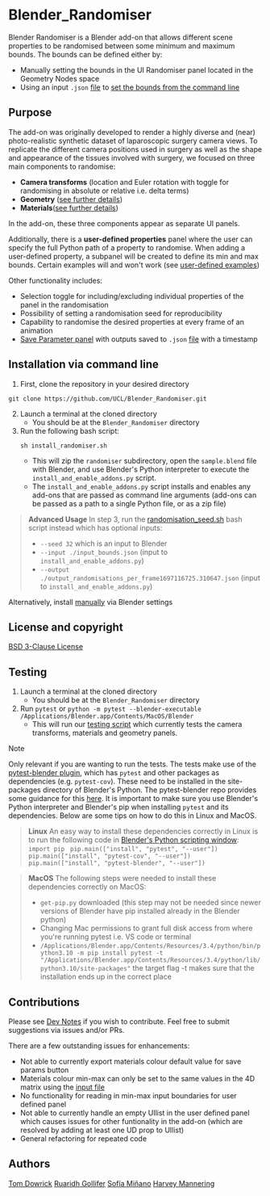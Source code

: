 # Blender_Randomiser


Blender Randomiser is a Blender add-on that allows different scene properties to be randomised between some minimum and maximum bounds. The bounds can be defined either by:
 - Manually setting the bounds in the UI Randomiser panel located in the Geometry Nodes space
 - Using an input `.json` [file](/input_bounds.json) to [set the bounds from the command line](/docs/input_output.md)

## Purpose

The add-on was originally developed to render a highly diverse and (near) photo-realistic synthetic dataset of laparoscopic surgery camera views. To replicate the different camera positions used in surgery as well as the shape and appearance of the tissues involved with surgery, we focused on three main components to randomise:
 - **Camera transforms** (location and Euler rotation with toggle for randomising in absolute or relative i.e. delta terms)
 - **Geometry** ([see further details](/docs/Materials_geometry_panel.md))
 - **Materials**([see further details](/docs/Materials_geometry_panel.md))

In the add-on, these three components appear as separate UI panels.

 Additionally, there is a **user-defined properties** panel where the user can specify the full Python path of a property to randomise.  When adding a user-defined property, a subpanel will be created to define its min and max bounds. Certain examples will and won't work (see [user-defined examples](/docs/user_defined_panel.md))

  Other functionality includes:
   - Selection toggle for including/excluding individual properties of the panel in the randomisation
   - Possibility of setting a randomisation seed for reproducibility
   - Capability to randomise the desired properties at every frame of an animation
   - [Save Parameter panel](/docs/input_output.md) with outputs saved to `.json` [file](/output_randomisations_per_frame1697116725.310647.json) with a timestamp


 ## Installation via command line
1. First, clone the repository in your desired directory
```
git clone https://github.com/UCL/Blender_Randomiser.git
```
2. Launch a terminal at the cloned directory
    - You should be at the `Blender_Randomiser` directory
3. Run the following bash script:
    ```
    sh install_randomiser.sh
    ```
    - This will zip the `randomiser` subdirectory, open the `sample.blend` file with Blender, and use Blender's Python interpreter to execute the `install_and_enable_addons.py` script.
    - The `install_and_enable_addons.py` script installs and enables any add-ons that are passed as command line arguments (add-ons can be passed as a path to a single Python file, or as a zip file)

> **Advanced Usage**
>  In step 3, run the [randomisation_seed.sh](/randomisation_seed.sh) bash script instead which has optional inputs:
> - `--seed 32` which is an input to Blender
> - `--input ./input_bounds.json` (input to `install_and_enable_addons.py`)
> - `--output ./output_randomisations_per_frame1697116725.310647.json` (input to `install_and_enable_addons.py`)

Alternatively, install [manually](/docs/Install_addon_manually.md) via Blender settings

 ## License and copyright

 [BSD 3-Clause License](/LICENSE)

 ## Testing

 1. Launch a terminal at the cloned directory
    - You should be at the `Blender_Randomiser` directory
 2. Run `pytest` or `python -m pytest --blender-executable /Applications/Blender.app/Contents/MacOS/Blender`
    - This will run our [testing script](/tests/test_integration/test_installing_and_enabling.py) which currently tests the camera transforms, materials and geometry panels.


> [!NOTE]
>  Only relevant if you are wanting to run the tests.
> The tests make use of the [pytest-blender plugin](https://github.com/mondeja/pytest-blender#pytest-blender), which has `pytest` and other packages as dependencies (e.g. `pytest-cov`). These need to be installed in the site-packages directory of Blender's Python. The pytest-blender repo provides some guidance for this [here](https://github.com/mondeja/pytest-blender#usage). It is important to make sure you use Blender's Python interpreter and Blender's pip when installing `pytest` and its dependencies. Below are some tips on how to do this in Linux and MacOS.

> **Linux**
>  An easy way to install these dependencies correctly in Linux is to run the following code in [Blender's Python scripting window](https://docs.blender.org/api/current/info_quickstart.html):
> `import pip `
`pip.main(["install", "pytest", "--user"])`
`pip.main(["install", "pytest-cov", "--user"])`
`pip.main(["install", "pytest-blender", "--user"])`


> **MacOS**
>  The following steps were needed to install these dependencies correctly on MacOS:
> - `get-pip.py` downloaded (this step may not be needed since newer versions of Blender have pip installed already in the Blender python)
> - Changing Mac permissions to grant full disk access from where you're running pytest i.e. VS code or terminal
> - `/Applications/Blender.app/Contents/Resources/3.4/python/bin/python3.10 -m pip install pytest -t "/Applications/Blender.app/Contents/Resources/3.4/python/lib/python3.10/site-packages"` the target flag -t makes sure that the installation ends up in the correct place

 ## Contributions

 Please see [Dev Notes](./docs/Dev_notes.md) if you wish to contribute. Feel free to submit suggestions via issues and/or PRs.

 There are a few outstanding issues for enhancements:
 - Not able to currently export materials colour default value for save params button
 - Materials colour min-max can only be set to the same values in the 4D matrix using the [input file](/input_bounds.json)
 - No functionality for reading in min-max input boundaries for user defined panel
 - Not able to currently handle an empty UIlist in the user defined panel which causes issues for other funtionality in the add-on (which are resolved by adding at least one UD prop to UIlist)
 - General refactoring for repeated code


 ## Authors

[Tom Dowrick](https://github.com/tdowrick)
[Ruaridh Gollifer](https://github.com/ruaridhg)
[Sofía Miñano](https://github.com/sfmig)
[Harvey Mannering](https://github.com/harveymannering)
